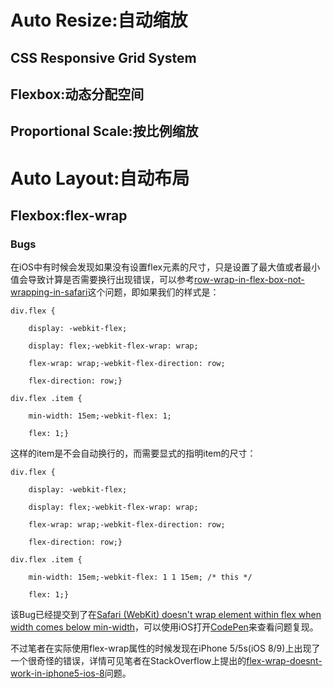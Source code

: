 





# Auto Resize:自动缩放
## CSS Responsive Grid System


## Flexbox:动态分配空间
## Proportional Scale:按比例缩放


# Auto Layout:自动布局
## Flexbox:flex-wrap
### Bugs
在iOS中有时候会发现如果没有设置flex元素的尺寸，只是设置了最大值或者最小值会导致计算是否需要换行出现错误，可以参考[row-wrap-in-flex-box-not-wrapping-in-safari](http://stackoverflow.com/questions/25360526/row-wrap-in-flex-box-not-wrapping-in-safari/30792851#30792851)这个问题，即如果我们的样式是：
 ```
div.flex {

    display: -webkit-flex;

    display: flex;-webkit-flex-wrap: wrap;

    flex-wrap: wrap;-webkit-flex-direction: row;

    flex-direction: row;}

div.flex .item {

    min-width: 15em;-webkit-flex: 1;

    flex: 1;}

```
这样的item是不会自动换行的，而需要显式的指明item的尺寸：
```
div.flex {

    display: -webkit-flex;

    display: flex;-webkit-flex-wrap: wrap;

    flex-wrap: wrap;-webkit-flex-direction: row;

    flex-direction: row;}

div.flex .item {

    min-width: 15em;-webkit-flex: 1 1 15em; /* this */

    flex: 1;} 

```
该Bug已经提交到了在[Safari (WebKit) doesn't wrap element within flex when width comes below min-width](https://bugs.webkit.org/show_bug.cgi?id=136041)，可以使用iOS打开[CodePen](http://codepen.io/philipwalton/pen/BNrGwN)来查看问题复现。


不过笔者在实际使用flex-wrap属性的时候发现在iPhone 5/5s(iOS 8/9)上出现了一个很奇怪的错误，详情可见笔者在StackOverflow上提出的[flex-wrap-doesnt-work-in-iphone5-ios-8](http://stackoverflow.com/questions/38365121/flex-wrap-doesnt-work-in-iphone5-ios-8)问题。


